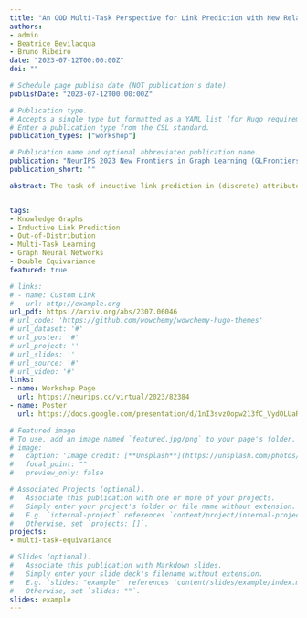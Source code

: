 ```yaml
---
title: "An OOD Multi-Task Perspective for Link Prediction with New Relation Types and Nodes"
authors:
- admin
- Beatrice Bevilacqua
- Bruno Ribeiro
date: "2023-07-12T00:00:00Z"
doi: ""

# Schedule page publish date (NOT publication's date).
publishDate: "2023-07-12T00:00:00Z"

# Publication type.
# Accepts a single type but formatted as a YAML list (for Hugo requirements).
# Enter a publication type from the CSL standard.
publication_types: ["workshop"]

# Publication name and optional abbreviated publication name.
publication: "NeurIPS 2023 New Frontiers in Graph Learning (GLFrontiers)"
publication_short: ""

abstract: The task of inductive link prediction in (discrete) attributed multigraphs infers missing attributed links (relations) between nodes in new test multigraphs. Traditional relational learning methods face the challenge of limited generalization to OOD test multigraphs containing both novel nodes and novel relation types not seen in training. Recently, under the only assumption that all relation types share the same structural predictive patterns (single task), Gao et al. (2023) proposed an OOD link prediction method using the theoretical concept of double exchangeability (for nodes & relation types), in contrast to the (single) exchangeability (only for nodes) used to design Graph Neural Networks (GNNs). In this work we further extend the double exchangeability concept to multi-task double exchangeability, where we define link prediction in attributed multigraphs that can have distinct and potentially conflicting predictive patterns for different sets of relation types (multiple tasks). Our empirical results on real-world datasets demonstrate that our approach can effectively generalize to entirely new relation types in test, without access to additional information, yielding significant performance improvements over existing methods.


tags:
- Knowledge Graphs
- Inductive Link Prediction
- Out-of-Distribution
- Multi-Task Learning
- Graph Neural Networks
- Double Equivariance
featured: true

# links:
# - name: Custom Link
#   url: http://example.org
url_pdf: https://arxiv.org/abs/2307.06046
# url_code: 'https://github.com/wowchemy/wowchemy-hugo-themes'
# url_dataset: '#'
# url_poster: '#'
# url_project: ''
# url_slides: ''
# url_source: '#'
# url_video: '#'
links:
- name: Workshop Page
  url: https://neurips.cc/virtual/2023/82384
- name: Poster
  url: https://docs.google.com/presentation/d/1nI3svzOopw213fC_VydOLUaR7cz-_XaP86o7OZY_naI/edit?usp=sharing

# Featured image
# To use, add an image named `featured.jpg/png` to your page's folder. 
# image:
#   caption: 'Image credit: [**Unsplash**](https://unsplash.com/photos/s9CC2SKySJM)'
#   focal_point: ""
#   preview_only: false

# Associated Projects (optional).
#   Associate this publication with one or more of your projects.
#   Simply enter your project's folder or file name without extension.
#   E.g. `internal-project` references `content/project/internal-project/index.md`.
#   Otherwise, set `projects: []`.
projects:
- multi-task-equivariance

# Slides (optional).
#   Associate this publication with Markdown slides.
#   Simply enter your slide deck's filename without extension.
#   E.g. `slides: "example"` references `content/slides/example/index.md`.
#   Otherwise, set `slides: ""`.
slides: example
---
```


<!-- {{% callout note %}}
Create your slides in Markdown - click the *Slides* button to check out the example.
{{% /callout %}}

Add the publication's **full text** or **supplementary notes** here. You can use rich formatting such as including [code, math, and images](https://wowchemy.com/docs/content/writing-markdown-latex/). -->
